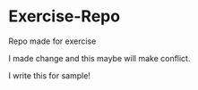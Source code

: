 # Exercise-Repo
Repo made for exercise

I made change and this maybe will make conflict.

I write this for sample!

